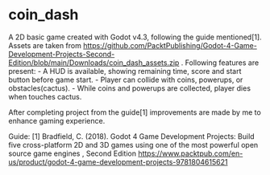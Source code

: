# coin_dash
A 2D basic game created with Godot v4.3, following the guide mentioned[1]. 
Assets are taken from https://github.com/PacktPublishing/Godot-4-Game-Development-Projects-Second-Edition/blob/main/Downloads/coin_dash_assets.zip .
Following features are present:
	- A HUD is available, showing remaining time, score and start button before game start.
	- Player can collide with coins, powerups, or obstacles(cactus).
	- While coins and powerups are collected, player dies when touches cactus.
	
After completing project from the guide[1] improvements are made by me to enhance gaming experience.

Guide:
[1] Bradfield, C. (2018). Godot 4 Game Development Projects: Build five cross-platform 2D and 3D games using one of the most powerful open source game engines , Second Edition https://www.packtpub.com/en-us/product/godot-4-game-development-projects-9781804615621
